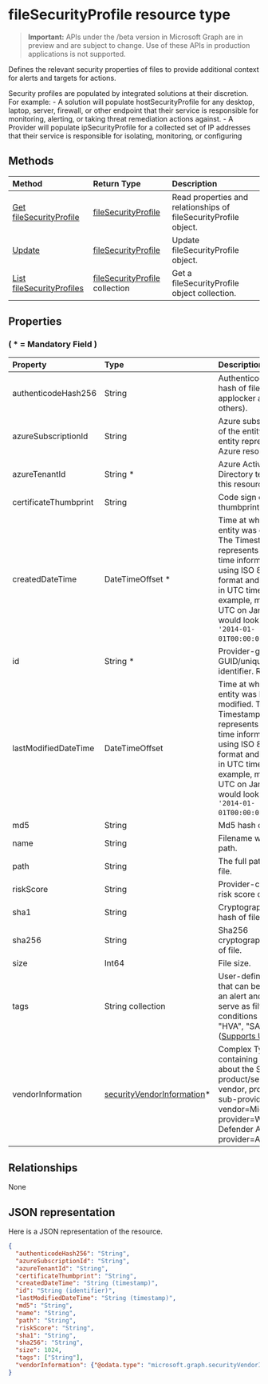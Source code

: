 # fileSecurityProfile resource type

 > **Important:** APIs under the /beta version in Microsoft Graph are in preview and are subject to change. Use of these APIs in production applications is not supported.

Defines the relevant security properties of files to provide additional context for alerts and targets for actions.

Security profiles are populated by integrated solutions at their discretion.<br/> For example: - A solution will populate hostSecurityProfile for any desktop, laptop, server, firewall, or other endpoint that their service is responsible for monitoring, alerting, or taking threat remediation actions against. - A Provider will populate ipSecurityProfile for a collected set of IP addresses that their service is responsible for isolating, monitoring, or configuring

## Methods

| Method   | Return Type |Description|
|:---------------|:--------|:----------|
|[Get fileSecurityProfile](../api/filesecurityprofile_get.md) | [fileSecurityProfile](filesecurityprofile.md) |Read properties and relationships of fileSecurityProfile object.|
|[Update](../api/filesecurityprofile_update.md) | [fileSecurityProfile](filesecurityprofile.md)|Update fileSecurityProfile object. |
|[List fileSecurityProfiles](../api/filesecurityprofile_list.md) |[fileSecurityProfile](filesecurityprofile.md) collection| Get a fileSecurityProfile object collection.|

## Properties

### ( \* = Mandatory Field )

| Property   | Type |Description|
|:---------------|:--------|:----------|
|authenticodeHash256|String|Authenticode 256 hash of file (used by applocker and others).|
|azureSubscriptionId|String|Azure subscription ID of the entity, if this entity represents an Azure resource.|
|azureTenantId|String *|Azure Active Directory tenant ID of this resource.|
|certificateThumbprint|String|Code sign certificate thumbprint.|
|createdDateTime|DateTimeOffset *|Time at which the entity was created. The Timestamp type represents date and time information using ISO 8601 format and is always in UTC time. For example, midnight UTC on Jan 1, 2014 would look like this: `'2014-01-01T00:00:00Z'`.|
|id|String *|Provider-generated GUID/unique identifier. Read-only.|
|lastModifiedDateTime|DateTimeOffset|Time at which the entity was last modified. The Timestamp type represents date and time information using ISO 8601 format and is always in UTC time. For example, midnight UTC on Jan 1, 2014 would look like this: `'2014-01-01T00:00:00Z'`.|
|md5|String|Md5 hash of file.|
|name|String|Filename without path.|
|path|String|The full path of the file.|
|riskScore|String|Provider-calculated risk score of the file.|
|sha1|String|Cryptographic (Sha1) hash of file.|
|sha256|String|Sha256 cryptographic hash of file.|
|size|Int64|File size.|
|tags|String collection|User-definable labels that can be applied to an alert and can serve as filter conditions (e.g. "HVA", "SAW", etc.) ([Supports Update](../api/filesecurityprofile_update.md)).|
|vendorInformation|[securityVendorInformation](securityvendorinformation.md)*|Complex Type containing details about the Security product/service vendor, provider, and sub-provider (e.g. vendor=Microsoft; provider=Windows Defender ATP; sub-provider=AppLocker).|

## Relationships

None

## JSON representation

Here is a JSON representation of the resource.

<!-- {
  "blockType": "resource",
  "optionalProperties": [

  ],
  "@odata.type": "microsoft.graph.fileSecurityProfile"
}-->

```json
{
  "authenticodeHash256": "String",
  "azureSubscriptionId": "String",
  "azureTenantId": "String",
  "certificateThumbprint": "String",
  "createdDateTime": "String (timestamp)",
  "id": "String (identifier)",
  "lastModifiedDateTime": "String (timestamp)",
  "md5": "String",
  "name": "String",
  "path": "String",
  "riskScore": "String",
  "sha1": "String",
  "sha256": "String",
  "size": 1024,
  "tags": ["String"],
  "vendorInformation": {"@odata.type": "microsoft.graph.securityVendorInformation"}
}

```

<!-- uuid: 8fcb5dbc-d5aa-4681-8e31-b001d5168d79
2015-10-25 14:57:30 UTC -->
<!-- {
  "type": "#page.annotation",
  "description": "fileSecurityProfile resource",
  "keywords": "",
  "section": "documentation",
  "tocPath": ""
}-->